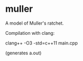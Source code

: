 # muller

A model of Muller's ratchet. 

Compilation with clang:

clang++ -O3 -std=c++11 main.cpp

(generates a.out)